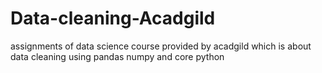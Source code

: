 # Data-cleaning-Acadgild
assignments of data science course provided by acadgild which is about data cleaning using pandas numpy and core python
